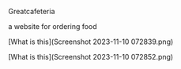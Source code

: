 Greatcafeteria

a website for ordering food 

[What is this](Screenshot 2023-11-10 072839.png)

[What is this](Screenshot 2023-11-10 072852.png)

